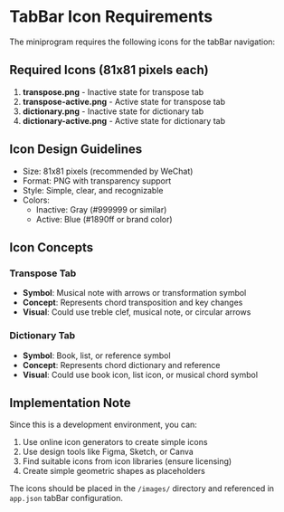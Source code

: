 # TabBar Icon Requirements

The miniprogram requires the following icons for the tabBar navigation:

## Required Icons (81x81 pixels each)

1. **transpose.png** - Inactive state for transpose tab
2. **transpose-active.png** - Active state for transpose tab  
3. **dictionary.png** - Inactive state for dictionary tab
4. **dictionary-active.png** - Active state for dictionary tab

## Icon Design Guidelines

- Size: 81x81 pixels (recommended by WeChat)
- Format: PNG with transparency support
- Style: Simple, clear, and recognizable
- Colors: 
  - Inactive: Gray (#999999 or similar)
  - Active: Blue (#1890ff or brand color)

## Icon Concepts

### Transpose Tab
- **Symbol**: Musical note with arrows or transformation symbol
- **Concept**: Represents chord transposition and key changes
- **Visual**: Could use treble clef, musical note, or circular arrows

### Dictionary Tab  
- **Symbol**: Book, list, or reference symbol
- **Concept**: Represents chord dictionary and reference
- **Visual**: Could use book icon, list icon, or musical chord symbol

## Implementation Note

Since this is a development environment, you can:
1. Use online icon generators to create simple icons
2. Use design tools like Figma, Sketch, or Canva
3. Find suitable icons from icon libraries (ensure licensing)
4. Create simple geometric shapes as placeholders

The icons should be placed in the `/images/` directory and referenced in `app.json` tabBar configuration.